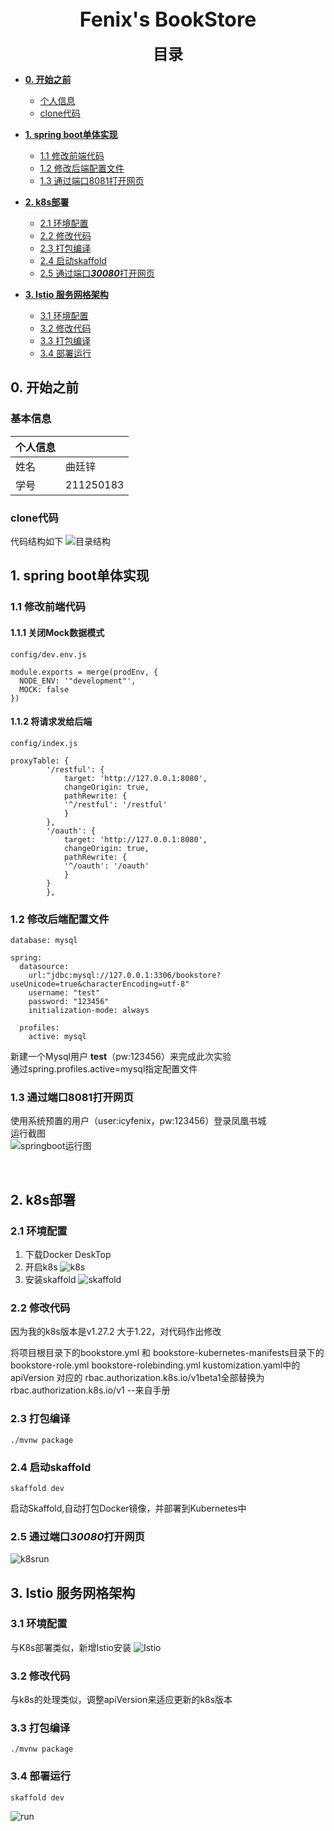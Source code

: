 <div align = "center"><font size="6" ><b>Fenix's BookStore</b></font></div>

<br>

<div align = "center"><font size="5" ><b>目录</b></font></div>

- [**0. 开始之前**](#0-开始之前)
  - [个人信息](#基本信息)
  - [clone代码](#clone代码)

- [**1. spring boot单体实现**](#1-spring-boot单体实现)
  - [1.1 修改前端代码](#11-修改前端代码)
  - [1.2 修改后端配置文件](#12-修改后端配置文件)
  - [1.3 通过端口8081打开网页](#13-通过端口8081打开网页)

- [**2. k8s部署**](#2-k8s部署)
  - [2.1 环境配置](#21-环境配置)
  - [2.2 修改代码](#22-修改代码)
  - [2.3 打包编译](#23-打包编译)
  - [2.4 启动skaffold](#24-启动skaffold)
  - [2.5 通过端口***30080***打开网页](#25-通过端口30080打开网页)

- [**3. Istio 服务网格架构**](#3-istio-服务网格架构)
  - [3.1 环境配置](#31-环境配置)
  - [3.2 修改代码](#32-修改代码)
  - [3.3 打包编译](#33-打包编译)
  - [3.4 部署运行](#34-部署运行)

## 0. 开始之前
### 基本信息
|个人信息||
|---|---|
|姓名|曲廷锌|
|学号|211250183|

### clone代码
代码结构如下
![目录结构](./images/treeOfAr.png)

## 1. spring boot单体实现
### 1.1 修改前端代码
#### 1.1.1 关闭Mock数据模式
```        
config/dev.env.js 

module.exports = merge(prodEnv, {
  NODE_ENV: '"development"',
  MOCK: false 
})
```
#### 1.1.2 将请求发给后端
``` 
config/index.js

proxyTable: { 
        '/restful': {
            target: 'http://127.0.0.1:8080',
            changeOrigin: true,
            pathRewrite: {
            '^/restful': '/restful'
            }
        },
        '/oauth': {
            target: 'http://127.0.0.1:8080',
            changeOrigin: true,
            pathRewrite: {
            '^/oauth': '/oauth'
            }
        }
        },
```

### 1.2 修改后端配置文件
```
database: mysql

spring:
  datasource:
    url:"jdbc:mysql://127.0.0.1:3306/bookstore?useUnicode=true&characterEncoding=utf-8"
    username: "test"
    password: "123456"
    initialization-mode: always
  
  profiles:
    active: mysql
```
新建一个Mysql用户 **test**（pw:123456）来完成此次实验  
通过spring.profiles.active=mysql指定配置文件

### 1.3 通过端口8081打开网页
使用系统预置的用户（user:icyfenix，pw:123456）登录凤凰书城<br>
运行截图<br>
![springboot运行图](./images/springboot.png)

<br>

## **2. k8s部署**
### 2.1 环境配置
1) 下载Docker DeskTop
2) 开启k8s
![k8s](./images/k8s.png)
3) 安装skaffold
![skaffold](./images/skaffold.png)

### 2.2 修改代码
因为我的k8s版本是v1.27.2 大于1.22，对代码作出修改

  将项目根目录下的bookstore.yml 和 bookstore-kubernetes-manifests目录下的bookstore-role.yml bookstore-rolebinding.yml kustomization.yaml中的apiVersion 对应的 rbac.authorization.k8s.io/v1beta1全部替换为rbac.authorization.k8s.io/v1
  --来自手册

### 2.3 打包编译
```
./mvnw package
```

### 2.4 启动skaffold
```
skaffold dev
```
启动Skaffold,自动打包Docker镜像，并部署到Kubernetes中

### 2.5 通过端口***30080***打开网页
![k8srun](./images/k8s_run.png)


## 3. Istio 服务网格架构
### 3.1 环境配置
与K8s部署类似，新增Istio安装
![Istio](./images/Istio.png)

### 3.2 修改代码
与k8s的处理类似，调整apiVersion来适应更新的k8s版本

### 3.3 打包编译
```
./mvnw package
```

### 3.4 部署运行
```
skaffold dev
```
![run](./images/last.png)